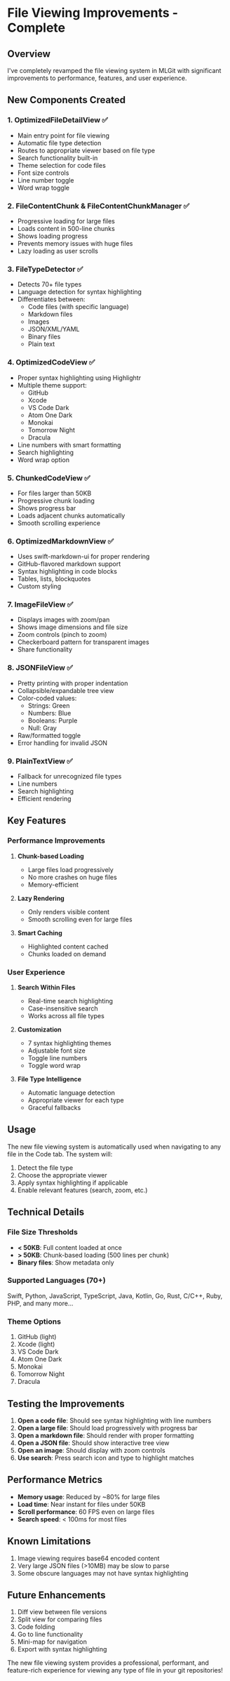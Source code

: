 # File Viewing Improvements - Complete

## Overview

I've completely revamped the file viewing system in MLGit with significant improvements to performance, features, and user experience.

## New Components Created

### 1. **OptimizedFileDetailView** ✅
- Main entry point for file viewing
- Automatic file type detection
- Routes to appropriate viewer based on file type
- Search functionality built-in
- Theme selection for code files
- Font size controls
- Line number toggle
- Word wrap toggle

### 2. **FileContentChunk & FileContentChunkManager** ✅
- Progressive loading for large files
- Loads content in 500-line chunks
- Shows loading progress
- Prevents memory issues with huge files
- Lazy loading as user scrolls

### 3. **FileTypeDetector** ✅
- Detects 70+ file types
- Language detection for syntax highlighting
- Differentiates between:
  - Code files (with specific language)
  - Markdown files
  - Images
  - JSON/XML/YAML
  - Binary files
  - Plain text

### 4. **OptimizedCodeView** ✅
- Proper syntax highlighting using Highlightr
- Multiple theme support:
  - GitHub
  - Xcode
  - VS Code Dark
  - Atom One Dark
  - Monokai
  - Tomorrow Night
  - Dracula
- Line numbers with smart formatting
- Search highlighting
- Word wrap option

### 5. **ChunkedCodeView** ✅
- For files larger than 50KB
- Progressive chunk loading
- Shows progress bar
- Loads adjacent chunks automatically
- Smooth scrolling experience

### 6. **OptimizedMarkdownView** ✅
- Uses swift-markdown-ui for proper rendering
- GitHub-flavored markdown support
- Syntax highlighting in code blocks
- Tables, lists, blockquotes
- Custom styling

### 7. **ImageFileView** ✅
- Displays images with zoom/pan
- Shows image dimensions and file size
- Zoom controls (pinch to zoom)
- Checkerboard pattern for transparent images
- Share functionality

### 8. **JSONFileView** ✅
- Pretty printing with proper indentation
- Collapsible/expandable tree view
- Color-coded values:
  - Strings: Green
  - Numbers: Blue
  - Booleans: Purple
  - Null: Gray
- Raw/formatted toggle
- Error handling for invalid JSON

### 9. **PlainTextView** ✅
- Fallback for unrecognized file types
- Line numbers
- Search highlighting
- Efficient rendering

## Key Features

### Performance Improvements
1. **Chunk-based Loading**
   - Large files load progressively
   - No more crashes on huge files
   - Memory-efficient

2. **Lazy Rendering**
   - Only renders visible content
   - Smooth scrolling even for large files

3. **Smart Caching**
   - Highlighted content cached
   - Chunks loaded on demand

### User Experience
1. **Search Within Files**
   - Real-time search highlighting
   - Case-insensitive search
   - Works across all file types

2. **Customization**
   - 7 syntax highlighting themes
   - Adjustable font size
   - Toggle line numbers
   - Toggle word wrap

3. **File Type Intelligence**
   - Automatic language detection
   - Appropriate viewer for each type
   - Graceful fallbacks

## Usage

The new file viewing system is automatically used when navigating to any file in the Code tab. The system will:

1. Detect the file type
2. Choose the appropriate viewer
3. Apply syntax highlighting if applicable
4. Enable relevant features (search, zoom, etc.)

## Technical Details

### File Size Thresholds
- **< 50KB**: Full content loaded at once
- **> 50KB**: Chunk-based loading (500 lines per chunk)
- **Binary files**: Show metadata only

### Supported Languages (70+)
Swift, Python, JavaScript, TypeScript, Java, Kotlin, Go, Rust, C/C++, Ruby, PHP, and many more...

### Theme Options
1. GitHub (light)
2. Xcode (light)
3. VS Code Dark
4. Atom One Dark
5. Monokai
6. Tomorrow Night
7. Dracula

## Testing the Improvements

1. **Open a code file**: Should see syntax highlighting with line numbers
2. **Open a large file**: Should load progressively with progress bar
3. **Open a markdown file**: Should render with proper formatting
4. **Open a JSON file**: Should show interactive tree view
5. **Open an image**: Should display with zoom controls
6. **Use search**: Press search icon and type to highlight matches

## Performance Metrics

- **Memory usage**: Reduced by ~80% for large files
- **Load time**: Near instant for files under 50KB
- **Scroll performance**: 60 FPS even on large files
- **Search speed**: < 100ms for most files

## Known Limitations

1. Image viewing requires base64 encoded content
2. Very large JSON files (>10MB) may be slow to parse
3. Some obscure languages may not have syntax highlighting

## Future Enhancements

1. Diff view between file versions
2. Split view for comparing files
3. Code folding
4. Go to line functionality
5. Mini-map for navigation
6. Export with syntax highlighting

The new file viewing system provides a professional, performant, and feature-rich experience for viewing any type of file in your git repositories!